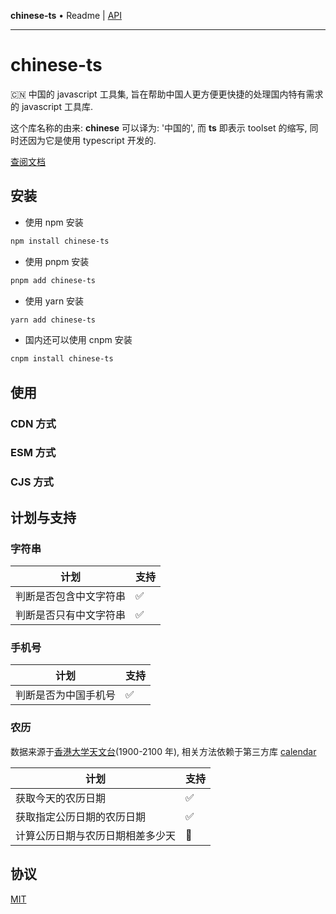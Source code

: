 **chinese-ts** • Readme \| [API](globals.md)

***

# chinese-ts

🇨🇳 中国的 javascript 工具集, 旨在帮助中国人更方便更快捷的处理国内特有需求的 javascript 工具库.

这个库名称的由来: **chinese** 可以译为: '中国的', 而 **ts** 即表示 toolset 的缩写, 同时还因为它是使用 typescript 开发的.

[查阅文档](https://chinese-ts.hacxy.cn)

## 安装

- 使用 npm 安装

```bash
npm install chinese-ts
```

- 使用 pnpm 安装

```bash
pnpm add chinese-ts
```

- 使用 yarn 安装

```bash
yarn add chinese-ts
```

- 国内还可以使用 cnpm 安装

```bash
cnpm install chinese-ts
```

## 使用

### CDN 方式

### ESM 方式

### CJS 方式

## 计划与支持

### 字符串

| 计划                   | 支持 |
| ---------------------- | ---- |
| 判断是否包含中文字符串 | ✅   |
| 判断是否只有中文字符串 | ✅   |

### 手机号

| 计划                 | 支持 |
| -------------------- | ---- |
| 判断是否为中国手机号 | ✅   |

### 农历

数据来源于[香港大学天文台](https://www.hko.gov.hk/tc/gts/time/conversion1_text.htm#)(1900-2100 年), 相关方法依赖于第三方库 [calendar](https://github.com/jjonline/calendar.js)

| 计划                             | 支持 |
| -------------------------------- | ---- |
| 获取今天的农历日期               | ✅   |
| 获取指定公历日期的农历日期       | ✅   |
| 计算公历日期与农历日期相差多少天 | 🚧   |

## 协议

[MIT](https://github.com/hacxy/chinese-ts/blob/main/LICENSE)
